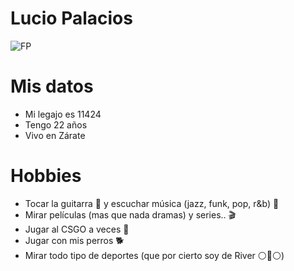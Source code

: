 # Lucio Palacios
![FP](https://user-images.githubusercontent.com/80929177/111852660-99499200-88f6-11eb-8ef0-0f1cc374543c.png)
# Mis datos
 - Mi legajo es 11424
 - Tengo 22 años
 - Vivo en Zárate
# Hobbies
 - Tocar la guitarra 🎸 y escuchar música (jazz, funk, pop, r&b) 🎵
 - Mirar películas (mas que nada dramas) y series.. 🎬 
 - Jugar al CSGO a veces 🔫
 - Jugar con mis perros 🐕
 - Mirar todo tipo de deportes (que por cierto soy de River ⚪🔴⚪)




